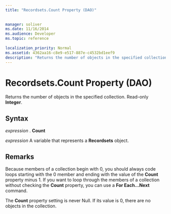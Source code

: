 ```yaml
---
title: "Recordsets.Count Property (DAO)"
 
 
manager: soliver
ms.date: 11/16/2014
ms.audience: Developer
ms.topic: reference
  
localization_priority: Normal
ms.assetid: 4362aa16-c8e9-e517-887e-c4532bd1eef9
description: "Returns the number of objects in the specified collection. Read-only Integer ."
---
```


# Recordsets.Count Property (DAO)

Returns the number of objects in the specified collection. Read-only **Integer**. 
  
## Syntax

 *expression*  . **Count**
  
 *expression*  A variable that represents a **Recordsets** object. 
  
## Remarks

Because members of a collection begin with 0, you should always code loops starting with the 0 member and ending with the value of the **Count** property minus 1. If you want to loop through the members of a collection without checking the **Count** property, you can use a **For Each...Next** command. 
  
The **Count** property setting is never Null. If its value is 0, there are no objects in the collection. 
  

